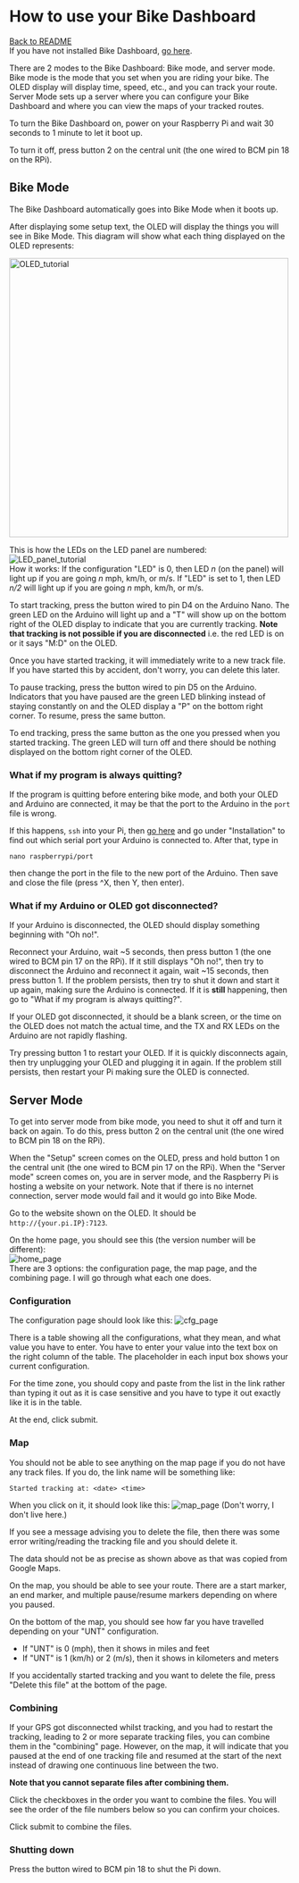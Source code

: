# How to use your Bike Dashboard

[Back to README](/README.md)  
If you have not installed Bike Dashboard, [go here](/docs/pages/make_yourself.md).

There are 2 modes to the Bike Dashboard: Bike mode, and server mode. Bike mode is the mode that you set when you are riding your bike. The OLED display will display time, speed, etc., and you can track your route. Server Mode sets up a server where you can configure your Bike Dashboard and where you can view the maps of your tracked routes.

To turn the Bike Dashboard on, power on your Raspberry Pi and wait 30 seconds to 1 minute to let it boot up. 

To turn it off, press button 2 on the central unit (the one wired to BCM pin 18 on the RPi).

## Bike Mode
The Bike Dashboard automatically goes into Bike Mode when it boots up. 

After displaying some setup text, the OLED will display the things you will see in Bike Mode. This diagram will show what each thing displayed on the OLED represents:

<img src="../img/bd_build_oled.png" alt="OLED_tutorial" height="500px">  

This is how the LEDs on the LED panel are numbered:  
![LED_panel_tutorial](/docs/img/bd_build_led_panel.png)  
How it works:
If the configuration "LED" is 0, then LED *n* (on the panel) will light up if you are going *n* mph, km/h, or m/s. If "LED" is set to 1, then LED *n/2* will light up if you are going *n* mph, km/h, or m/s.

To start tracking, press the button wired to pin D4 on the Arduino Nano. The green LED on the Arduino will light up and a "T" will show up on the bottom right of the OLED display to indicate that you are currently tracking. **Note that tracking is not possible if you are disconnected** i.e. the red LED is on or it says "M:D" on the OLED.

Once you have started tracking, it will immediately write to a new track file. If you have started this by accident, don't worry, you can delete this later. 

To pause tracking, press the button wired to pin D5 on the Arduino. Indicators that you have paused are the green LED blinking instead of staying constantly on and the OLED display a "P" on the bottom right corner. To resume, press the same button. 

To end tracking, press the same button as the one you pressed when you started tracking. The green LED will turn off and there should be nothing displayed on the bottom right corner of the OLED. 

### What if my program is always quitting?

If the program is quitting before entering bike mode, and both your OLED and Arduino are connected, it may be that the port to the Arduino in the `port` file is wrong. 

If this happens, `ssh` into your Pi, then [go here](/docs/pages/make_yourself.md) and go under "Installation" to find out which serial port your Arduino is connected to. After that, type in 
```
nano raspberrypi/port
```
then change the port in the file to the new port of the Arduino. Then save and close the file (press ^X, then Y, then enter).

### What if my Arduino or OLED got disconnected?

If your Arduino is disconnected, the OLED should display something beginning with "Oh no!". 

Reconnect your Arduino, wait ~5 seconds, then press button 1 (the one wired to BCM pin 17 on the RPi). If it still displays "Oh no!", then try to disconnect the Arduino and reconnect it again, wait ~15 seconds, then press button 1. If the problem persists, then try to shut it down and start it up again, making sure the Arduino is connected. If it is **still** happening, then go to "What if my program is always quitting?".

If your OLED got disconnected, it should be a blank screen, or the time on the OLED does not match the actual time, and the TX and RX LEDs on the Arduino are not rapidly flashing. 

Try pressing button 1 to restart your OLED. If it is quickly disconnects again, then try unplugging your OLED and plugging it in again. If the problem still persists, then restart your Pi making sure the OLED is connected.

## Server Mode

To get into server mode from bike mode, you need to shut it off and turn it back on again. To do this, press button 2 on the central unit (the one wired to BCM pin 18 on the RPi).

When the "Setup" screen comes on the OLED, press and hold button 1 on the central unit (the one wired to BCM pin 17 on the RPi). When the "Server mode" screen comes on, you are in server mode, and the Raspberry Pi is hosting a website on your network. Note that if there is no internet connection, server mode would fail and it would go into Bike Mode.

Go to the website shown on the OLED. It should be `http://{your.pi.IP}:7123`.

On the home page, you should see this (the version number will be different):   
![home_page](/docs/img/bd_web_home.png)  
There are 3 options: the configuration page, the map page, and the combining page. I will go through what each one does.

### Configuration
The configuration page should look like this:
![cfg_page](/docs/img/bd_web_cfg.png)

There is a table showing all the configurations, what they mean, and what value you have to enter. You have to enter your value into the text box on the right column of the table. The placeholder in each input box shows your current configuration.

For the time zone, you should copy and paste from the list in the link rather than typing it out as it is case sensitive and you have to type it out exactly like it is in the table.

At the end, click submit.

### Map
You should not be able to see anything on the map page if you do not have any track files. If you do, the link name will be something like:
```
Started tracking at: <date> <time> 
```
When you click on it, it should look like this:
![map_page](/docs/img/bd_web_map.png)
(Don't worry, I don't live here.)

If you see a message advising you to delete the file, then there was some error writing/reading the tracking file and you should delete it.

The data should not be as precise as shown above as that was copied from Google Maps.

On the map, you should be able to see your route. There are a start marker, an end marker, and multiple pause/resume markers depending on where you paused.

On the bottom of the map, you should see how far you have travelled depending on your "UNT" configuration.
- If "UNT" is 0 (mph), then it shows in miles and feet
- If "UNT" is 1 (km/h) or 2 (m/s), then it shows in kilometers and meters

If you accidentally started tracking and you want to delete the file, press "Delete this file" at the bottom of the page.

### Combining

If your GPS got disconnected whilst tracking, and you had to restart the tracking, leading to 2 or more separate tracking files, you can combine them in the "combining" page. However, on the map, it will indicate that you paused at the end of one tracking file and resumed at the start of the next instead of drawing one continuous line between the two.

**Note that you cannot separate files after combining them.**

Click the checkboxes in the order you want to combine the files. You will see the order of the file numbers below so you can confirm your choices. 

Click submit to combine the files.

### Shutting down

Press the button wired to BCM pin 18 to shut the Pi down.

